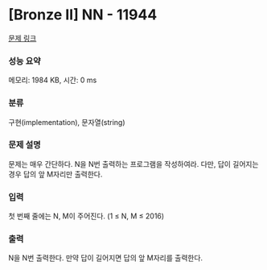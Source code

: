 # [Bronze II] NN - 11944 

[문제 링크](https://www.acmicpc.net/problem/11944) 

### 성능 요약

메모리: 1984 KB, 시간: 0 ms

### 분류

구현(implementation), 문자열(string)

### 문제 설명

<p>문제는 매우 간단하다. N을 N번 출력하는 프로그램을 작성하여라. 다만, 답이 길어지는 경우 답의 앞 M자리만 출력한다.</p>

### 입력 

 <p>첫 번째 줄에는 N, M이 주어진다. (1 ≤ N, M ≤ 2016)</p>

### 출력 

 <p>N을 N번 출력한다. 만약 답이 길어지면 답의 앞 M자리를 출력한다.</p>

